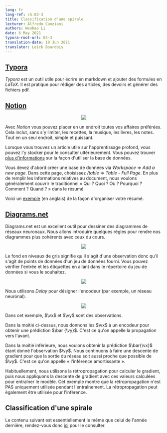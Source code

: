 ```yaml
---
lang: fr
lang-ref: ch.03-3             
title: Classification d'une spirale
lecturer: Alfredo Canziani 
authors: Wenhao Li          
date: 6 May 2021        
typora-root-url: 03-3
translation-date: 19 Jun 2021
translator: Loïck Bourdois
---              
```


<!--
## [Typora](https://typora.io/)
Typora is a useful tool to write markdown with the addition of formulae in LaTeX. It is convenient to write paper and homework, and generating pdf file with Typora.
-->
## [Typora](https://typora.io/)
*Typora* est un outil utile pour écrire en markdown et ajouter des formules en *LaTeX*. Il est pratique pour rédiger des articles, des devoirs et générer des fichiers pdf.

<!--
## [Notion](https://www.notion.so/)
<center>
<img src="{{site.baseurl}}/images/week03/03-3/figure1.png" style="background-color:#DCDCDC;" /><br>
</center>
Here you can place all your favorite stuff. This includes but is not limited to recipes, music, books, notes. Everything in one place, simple and powerful. 

When you find some useful article regarding Deep Learning, you may want to collect it for future review. The database is just all you need. You can find [more information](https://www.notion.so/Intro-to-databases-fd8cd2d212f74c50954c11086d85997e) about how to use the database.

First you need to create a database by "Workspace" -> "Add a new page". Inside this page, choose "/table" -> "Table - Full Page". In addition to filling out the information related to the paper, we usually want to cover "The Golden Circle" aka "What? Why? How?" in our summary.

This is an [example](https://www.notion.so/When-to-use-parametric-models-in-reinforcement-learning-d4c5e586677e49338a41b663231c0633) of how to organize your summary.
-->
## [Notion](https://www.notion.so/)
<center>
<img src="{{site.baseurl}}/images/week03/03-3/figure1.png" style="background-color:#DCDCDC;" /><br>
</center>

Avec *Notion* vous pouvez placer en un endroit toutes vos affaires préférées. Cela inclut, sans s'y limiter, les recettes, la musique, les livres, les notes. Tout en un seul endroit, simple et puissant. 

Lorsque vous trouvez un article utile sur l'apprentissage profond, vous pouvez l'y stocker pour le consulter ultérieurement. Vous pouvez trouver [plus d'informations](https://www.notion.so/Intro-to-databases-fd8cd2d212f74c50954c11086d85997e) sur la façon d'utiliser la base de données.

Vous devez d'abord créer une base de données via *Workspace* => *Add a new page*. Dans cette page, choisissez */table* => *Table - Full Page*. 
En plus de remplir les informations relatives au document, nous voulons généralement couvrir le traditionnel « Qui ? Quoi ? Où ? Pourquoi ? Comment ? Quand ? » dans le résumé.

Voici un [exemple](https://www.notion.so/When-to-use-parametric-models-in-reinforcement-learning-d4c5e586677e49338a41b663231c0633) (en anglais) de la façon d'organiser votre résumé.


<!--
## [Diagram.net](https://app.diagrams.net/)

Diagrams.net is a great tool to draw neural network diagrams. Next we will introduce a few rules to make our diagrams more consistent with the ones in lecture.

<center>
<img src="{{site.baseurl}}/images/week03/03-3/figure7.png" style="background-color:#DCDCDC;" /><br>
</center>

The grayscale background means this is an observation, which means they are data points from a given dataset. You can check the input and labels by going to the directory of the dataset if you want.

<center>
<img src="{{site.baseurl}}/images/week03/03-3/figure9.png" style="background-color:#DCDCDC;" /><br>
</center>

We use "Delay" to denote the encoder(e.g., neural network).

<center>
<img src="{{site.baseurl}}/images/week03/03-3/figure10.png" style="background-color:#DCDCDC;" /><br>
</center>

In this example, $\vx$ and $\vy$  are observations.

In the half above, we feed the $\vx$ to a given encoder to get a prediction $\bar {\vy}$. This is called forward propagation.

In the half below, we want to get the prediction $\bar{\vx}$ given observation $\vy$. We keep doing gradient descent to make the network output as close as to $\vy$. This is called amortizing inference. 

Usually, we use backpropagation to compute the gradient, then we apply gradient descent with those computed values to train the model. This example shows that backpropagation is NOT only used during training. Backpropagation can also be used for inference.
-->
## [Diagrams.net](https://app.diagrams.net/)

Diagrams.net est un excellent outil pour dessiner des diagrammes de réseaux neuronaux. Nous allons introduire quelques règles pour rendre nos diagrammes plus cohérents avec ceux du cours.

<center>
<img src="{{site.baseurl}}/images/week03/03-3/figure7.png" style="background-color:#DCDCDC;" /><br>
</center>

Le fond en niveaux de gris signifie qu'il s'agit d'une observation donc qu'il s'agit de points de données d'un jeu de données fourni. 
Vous pouvez vérifier l'entrée et les étiquettes en allant dans le répertoire du jeu de données si vous le souhaitez.

<center>
<img src="{{site.baseurl}}/images/week03/03-3/figure9.png" style="background-color:#DCDCDC;" /><br>
</center>

Nous utilisons *Delay* pour désigner l'encodeur (par exemple, un réseau neuronal).

<center>
<img src="{{site.baseurl}}/images/week03/03-3/figure10.png" style="background-color:#DCDCDC;" /><br>
</center>

Dans cet exemple, $\vx$ et $\vy$ sont des observations.

Dans la moitié ci-dessus, nous donnons les $\vx$ à un encodeur pour obtenir une prédiction $\bar {\vy}$. C'est ce qu'on appelle la propagation vers l'avant.

Dans la moitié inférieure, nous voulons obtenir la prédiction $\bar{\vx}$ étant donné l'observation $\vy$. 
Nous continuons à faire une descente de gradient pour que la sortie du réseau soit aussi proche que possible de $\vy$. C'est ce qu'on appelle « l'inférence amortissante ». 

Habituellement, nous utilisons la rétropropagation pour calculer le gradient, puis nous appliquons la descente de gradient avec ces valeurs calculées pour entraîner le modèle.
Cet exemple montre que la rétropropagation n'est PAS uniquement utilisée pendant l'entraînement. La rétropropagation peut également être utilisée pour l'inférence.


<!--
## Spiral Classification
The following content is mostly the same, so [here](https://atcold.github.io/pytorch-Deep-Learning/en/week02/02-3/) you can find what you need.
-->
## Classification d'une spirale
Le contenu suivant est essentiellement le même que celui de l'année dernière, rendez-vous donc [ici](https://atcold.github.io/pytorch-Deep-Learning/fr/week02/02-3/) pour le consulter.
